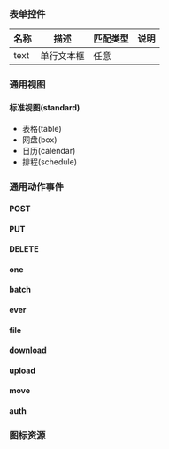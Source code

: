 ### 表单控件

|名称|描述|匹配类型|说明|
|--|--|--|--|
|text|单行文本框|任意||

### 通用视图

#### 标准视图(standard)

- 表格(table)
- 网盘(box)
- 日历(calendar)
- 排程(schedule) 

### 通用动作事件

#### POST

#### PUT

#### DELETE

#### one

#### batch

#### ever

#### file

#### download

#### upload

#### move

#### auth

### 图标资源